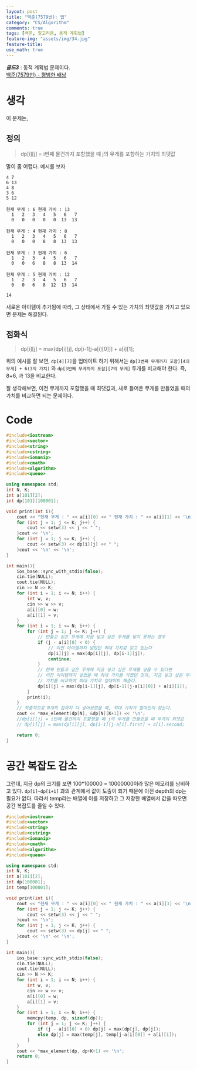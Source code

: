 ```yaml
---
layout: post
title: "백준(7579번): 앱"
category: "CS/Algorithm"
comments: true
tags: [백준, 알고리즘, 동적 계획법]
feature-img: "assets/img/34.jpg"
feature-title:
use_math: true
---
```


**_골드3_** : 동적 계획법 문제이다.  
[백준(7579번) - 평범한 배낭](https://www.acmicpc.net/problem/7579)

# 생각

이 문제는,

## 정의

> dp[i][j] = i번째 물건까지 포함했을 때 j의 무게를 포함하는 가치의 최댓값

말이 좀 어렵다. 예시를 보자

```
4 7
6 13
4 8
3 6
5 12

현재 무게 : 6 현재 가치 : 13
  1   2   3   4   5   6   7
  0   0   0   0   0  13  13

현재 무게 : 4 현재 가치 : 8
  1   2   3   4   5   6   7
  0   0   0   8   8  13  13

현재 무게 : 3 현재 가치 : 6
  1   2   3   4   5   6   7
  0   0   6   8   8  13  14

현재 무게 : 5 현재 가치 : 12
  1   2   3   4   5   6   7
  0   0   6   8  12  13  14

14
```

새로운 아이템이 추가됨에 따라, 그 상태에서 가질 수 있는 가치의 최댓값을 가지고 있으면 문제는 해결된다.

## 점화식

> dp[i][j] = max(dp[i][j], dp[i-1]j-a[i][0]]] + a[i][1];

위의 예시를 잘 보면, `dp[4][7]`을 업데이트 하기 위해서는 `dp[3번째 무게까지 포함][4의 무게] + 6(3의 가치)` 와 `dp[3번째 무게까지 포함][7의 무게]` 두개를 비교해야 한다. 즉, 8+6, 과 13을 비교한다.

잘 생각해보면, 이전 무게까지 포함했을 때 최댓값과, 새로 들어온 무게를 만들었을 때의 가치를 비교하면 되는 문제이다.

# Code

```c++
#include<iostream>
#include<vector>
#include<string>
#include<cstring>
#include<iomanip>
#include<cmath>
#include<algorithm>
#include<queue>

using namespace std;
int N, K;
int a[101][2];
int dp[101][100001];

void print(int i){
    cout << "현재 무게 : " << a[i][0] << " 현재 가치 : " << a[i][1] << '\n';
    for (int j = 1; j <= K; j++) {
        cout << setw(3) << j << " ";
    }cout << '\n';
    for (int j = 1; j <= K; j++) {
        cout << setw(3) << dp[i][j] << " ";
    }cout << '\n' << '\n';
}

int main(){
    ios_base::sync_with_stdio(false);
    cin.tie(NULL);
    cout.tie(NULL);
    cin >> N >> K;
    for (int i = 1; i <= N; i++) {
        int w, v;
        cin >> w >> v;
        a[i][0] = w;
        a[i][1] = v;
    }
    for (int i = 1; i <= N; i++) {
        for (int j = 1; j <= K; j++) {
            // 만들고 싶은 무게에 지금 넣고 싶은 무게를 넣지 못하는 경우
            if (j - a[i][0] < 0) {
                // 이전 아이템까지 넣었던 최대 가치로 갖고 있는다
                dp[i][j] = max(dp[i][j], dp[i-1][j]);
                continue;
            }
            // 현재 만들고 싶은 무게에 지금 넣고 싶은 무게를 넣을 수 있다면
            // 이전 아이템까지 넣었을 때 최대 가치를 가졌던 것과, 지금 넣고 싶은 무게를 넣었을 때
            // 가치를 비교하여 최대 가치로 업데이트 해준다.
            dp[i][j] = max(dp[i-1][j], dp[i-1][j-a[i][0]] + a[i][1]);
        }
        print(i);
    }
    // 최종적으로 N개의 짐까지 다 넣어보았을 때, 최대 가치가 얼마인지 찾는다.
    cout << *max_element(dp[N], &dp[N][K+1]) << '\n';
    //dp[i][j] = i번째 물건까지 포함했을 때 j의 무게를 만들었을 때 무게의 최댓값
    // dp[i][j] = max(dp[i][j], dp[i-1][j-a[i].first] + a[i].second;

    return 0;
}
```

# 공간 복잡도 감소

그런데, 지금 dp의 크기를 보면 100\*100000 = 10000000이라 많은 메모리를 낭비하고 있다. `dp[i]~dp[i+1]` 과의 관계에서 값이 도출이 되기 때문에 이전 depth의 dp는 필요가 없다. 따라서 temp라는 배열에 이를 저장하고 그 저장한 배열에서 값을 따오면 공간 복잡도를 줄일 수 있다.

```c++
#include<iostream>
#include<vector>
#include<string>
#include<cstring>
#include<iomanip>
#include<cmath>
#include<algorithm>
#include<queue>

using namespace std;
int N, K;
int a[101][2];
int dp[100001];
int temp[100001];

void print(int i){
    cout << "현재 무게 : " << a[i][0] << " 현재 가치 : " << a[i][1] << '\n';
    for (int j = 1; j <= K; j++) {
        cout << setw(3) << j << " ";
    }cout << '\n';
    for (int j = 1; j <= K; j++) {
        cout << setw(3) << dp[j] << " ";
    }cout << '\n' << '\n';
}

int main(){
    ios_base::sync_with_stdio(false);
    cin.tie(NULL);
    cout.tie(NULL);
    cin >> N >> K;
    for (int i = 1; i <= N; i++) {
        int w, v;
        cin >> w >> v;
        a[i][0] = w;
        a[i][1] = v;
    }
    for (int i = 1; i <= N; i++) {
        memcpy(temp, dp, sizeof(dp));
        for (int j = 1; j <= K; j++) {
            if (j - a[i][0] < 0) dp[j] = max(dp[j], dp[j]);
            else dp[j] = max(temp[j], temp[j-a[i][0]] + a[i][1]);
        }
    }
    cout << *max_element(dp, dp+K+1) << '\n';
    return 0;
}
```

